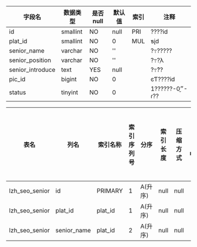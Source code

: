 |字段名|数据类型|是否null|默认值|索引|注释|
|------|--------|--------|------|----|----|
|id|smallint|NO|null|PRI|????id|
|plat_id|smallint|NO|0|MUL|ƽ̨id|
|senior_name|varchar|NO|''||?߹?????|
|senior_position|varchar|NO|''||?߹?ְλ|
|senior_introduce|text|YES|null||?߹ܽ??|
|pic_id|bigint|NO|0||ͼƬ????id|
|status|tinyint|NO|0||״̬0-??????1-ɾ??|



|表名|列名|索引名称|索引序列号|分序|索引长度|压缩方式|是否null|是否重复|唯一值数目估计值|索引方法|列中描述索引信息|索引注释|
|----|----|--------|----------|----|--------|--------|--------|--------|----------------|--------|----------------|--------|
|lzh_seo_senior|id|PRIMARY|1|A(升序)|null|null||NO|8|BTREE|||
|lzh_seo_senior|plat_id|plat_id|1|A(升序)|null|null||NO|8|BTREE|||
|lzh_seo_senior|senior_name|plat_id|2|A(升序)|null|null||NO|8|BTREE|||
